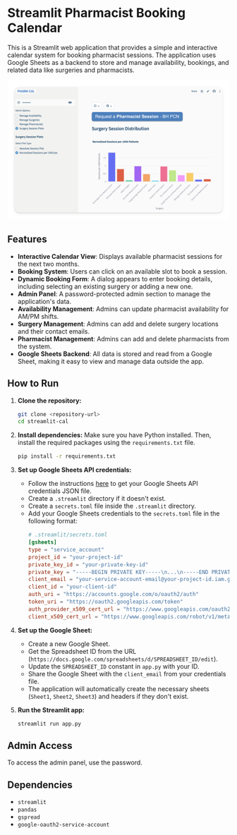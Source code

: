 # Streamlit Pharmacist Booking Calendar

This is a Streamlit web application that provides a simple and interactive calendar system for booking pharmacist sessions. The application uses Google Sheets as a backend to store and manage availability, bookings, and related data like surgeries and pharmacists.

![Pharm-cal](images/admin.png)

## Features

- **Interactive Calendar View**: Displays available pharmacist sessions for the next two months.
- **Booking System**: Users can click on an available slot to book a session.
- **Dynamic Booking Form**: A dialog appears to enter booking details, including selecting an existing surgery or adding a new one.
- **Admin Panel**: A password-protected admin section to manage the application's data.
- **Availability Management**: Admins can update pharmacist availability for AM/PM shifts.
- **Surgery Management**: Admins can add and delete surgery locations and their contact emails.
- **Pharmacist Management**: Admins can add and delete pharmacists from the system.
- **Google Sheets Backend**: All data is stored and read from a Google Sheet, making it easy to view and manage data outside the app.

## How to Run

1.  **Clone the repository:**
    ```bash
    git clone <repository-url>
    cd streamlit-cal
    ```

2.  **Install dependencies:**
    Make sure you have Python installed. Then, install the required packages using the `requirements.txt` file.
    ```bash
    pip install -r requirements.txt
    ```

3.  **Set up Google Sheets API credentials:**
    - Follow the instructions [here](https://docs.streamlit.io/knowledge-base/tutorials/databases/gsheets) to get your Google Sheets API credentials JSON file.
    - Create a `.streamlit` directory if it doesn't exist.
    - Create a `secrets.toml` file inside the `.streamlit` directory.
    - Add your Google Sheets credentials to the `secrets.toml` file in the following format:
      ```toml
      # .streamlit/secrets.toml
      [gsheets]
      type = "service_account"
      project_id = "your-project-id"
      private_key_id = "your-private-key-id"
      private_key = "-----BEGIN PRIVATE KEY-----\n...\n-----END PRIVATE KEY-----\n"
      client_email = "your-service-account-email@your-project-id.iam.gserviceaccount.com"
      client_id = "your-client-id"
      auth_uri = "https://accounts.google.com/o/oauth2/auth"
      token_uri = "https://oauth2.googleapis.com/token"
      auth_provider_x509_cert_url = "https://www.googleapis.com/oauth2/v1/certs"
      client_x509_cert_url = "https://www.googleapis.com/robot/v1/metadata/x509/your-service-account-email%40your-project-id.iam.gserviceaccount.com"
      ```

4.  **Set up the Google Sheet:**
    - Create a new Google Sheet.
    - Get the Spreadsheet ID from the URL (`https://docs.google.com/spreadsheets/d/SPREADSHEET_ID/edit`).
    - Update the `SPREADSHEET_ID` constant in `app.py` with your ID.
    - Share the Google Sheet with the `client_email` from your credentials file.
    - The application will automatically create the necessary sheets (`Sheet1`, `Sheet2`, `Sheet3`) and headers if they don't exist.

5.  **Run the Streamlit app:**
    ```bash
    streamlit run app.py
    ```

## Admin Access

To access the admin panel, use the password.

## Dependencies

- `streamlit`
- `pandas`
- `gspread`
- `google-oauth2-service-account`
